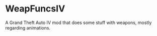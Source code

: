 # WeapFuncsIV
A Grand Theft Auto IV mod that does some stuff with weapons, mostly regarding animations.
